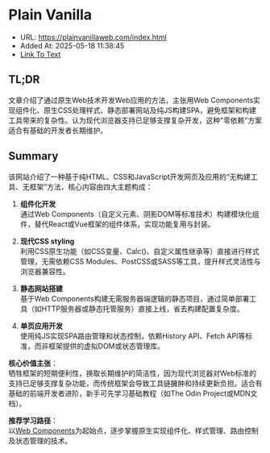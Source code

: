 # Plain Vanilla
- URL: https://plainvanillaweb.com/index.html
- Added At: 2025-05-18 11:38:45
- [Link To Text](2025-05-18-plain-vanilla_raw.md)

## TL;DR


文章介绍了通过原生Web技术开发Web应用的方法，主张用Web Components实现组件化、原生CSS处理样式、静态部署网站及纯JS构建SPA，避免框架和构建工具带来的复杂性。认为现代浏览器支持已足够支撑复杂开发，这种"零依赖"方案适合有基础的开发者长期维护。

## Summary


该网站介绍了一种基于纯HTML、CSS和JavaScript开发网页及应用的“无构建工具、无框架”方法，核心内容由四大主题构成：

1. **组件化开发**  
通过Web Components（自定义元素、阴影DOM等标准技术）构建模块化组件，替代React或Vue框架的组件体系，实现功能复用与封装。

2. **现代CSS styling**  
利用CSS原生功能（如CSS变量、Calc()、自定义属性继承等）直接进行样式管理，无需依赖CSS Modules、PostCSS或SASS等工具，提升样式灵活性与浏览器兼容性。

3. **静态网站搭建**  
基于Web Components构建无需服务器端逻辑的静态项目，通过简单部署工具（如HTTP服务器或静态托管服务）直接上线，省去构建配置复杂度。

4. **单页应用开发**  
使用纯JS实现SPA路由管理和状态控制，依赖History API、Fetch API等标准，而非框架提供的虚拟DOM或状态管理库。

**核心价值主张**：  
牺牲框架的短期便利性，换取长期维护的简洁性，因为现代浏览器对Web标准的支持已足够支撑复杂功能，而传统框架会导致工具链臃肿和持续更新负担。适合有基础的前端开发者进阶，新手可先学习基础教程（如The Odin Project或MDN文档）。

**推荐学习路径**：  
以[Web Components](https://plainvanillaweb.com/pages/components.html)为起始点，逐步掌握原生实现组件化、样式管理、路由控制及状态管理的技术。
